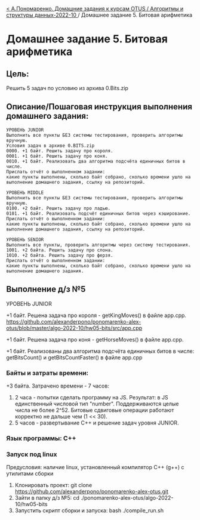 [< А.Пономаренко. Домашние задания к курсам OTUS / Алгоритмы и структуры данных-2022-10 ](../README.md) / Домашнее задание 5. Битовая арифметика

# Домашнее задание 5. Битовая арифметика

## Цель:

Решить 5 задач по условию из архива 0.Bits.zip

## Описание/Пошаговая инструкция выполнения домашнего задания:

```
УРОВЕНЬ JUNIOR
Выполнить все пункты БЕЗ системы тестирования, проверить алгоритмы вручную.
Условия задач в архиве 0.BITS.zip
0000. +1 байт. Решить задачу про короля.
0001. +1 байт. Решить задачу про коня.
0010. +1 байт. Реализовать два алгоритма подсчёта единичных битов в числе.
Прислать отчёт о выполненном задании:
какие пункты выполнены, сколько байт собрано, сколько времени ушло на выполнение домашнего задания, ссылку на репозиторий.

УРОВЕНЬ MIDDLE
Выполнить все пункты БЕЗ системы тестирования, проверить алгоритмы вручную.
0100. +2 байт. Решить задачу про ладью.
0101. +1 байт. Реализовать подсчёт единичных битов через кэширование.
Прислать отчёт о выполненном задании:
какие пункты выполнены, сколько байт собрано, сколько времени ушло на выполнение домашнего задания, ссылку на репозиторий.

УРОВЕНЬ SENIOR
Выполнить все пункты, проверить алгоритмы через систему тестирования.
1001. +2 байта. Решить задачу про слона.
1010. +2 байта. Решить задачу про ферзя.
Прислать отчёт о выполненном задании:
какие пункты выполнены, сколько байт собрано, сколько времени ушло на выполнение домашнего задания.

```




## Выполнение д/з №5

УРОВЕНЬ JUNIOR

+1 байт. Решена задача про короля - getKingMoves() в файле app.cpp.
https://github.com/alexanderpono/ponomarenko-alex-otus/blob/master/algo-2022-10/hw05-bits/src/app.cpp

+1 байт. Решена задача про коня - getHorseMoves() в файле app.cpp.

+1 байт. Реализованы два алгоритма подсчёта единичных битов в числе:
getBitsCount() и getBitsCountFaster() в файле app.cpp 


### Байты и затраты времени:
+3 байта.
Затрачено времени - 7 часов: 
1) 2 часа - попытки сделать программу на JS. Результат: в JS единственный числовой тип "number". Поддерживаются целые числа не более 2^52. Битовые сдвиговые операции работают корректно не дальше чем (1 << 30). 
2) 5 часов - развертывание С++ и решение задач уровня JUNIOR.

### Язык программы: C++

### Запуск под linux
Предусловия: наличие linux, установленный компилятор C++ (g++) с утилитами сборки
1. Клонировать проект: git clone https://github.com/alexanderpono/ponomarenko-alex-otus.git
2. Зайти в папку д/з №5: cd ./ponomarenko-alex-otus/algo-2022-10/hw05-bits 
3. Запустить скрипт сборки и запуска: bash ./compile_run.sh 

